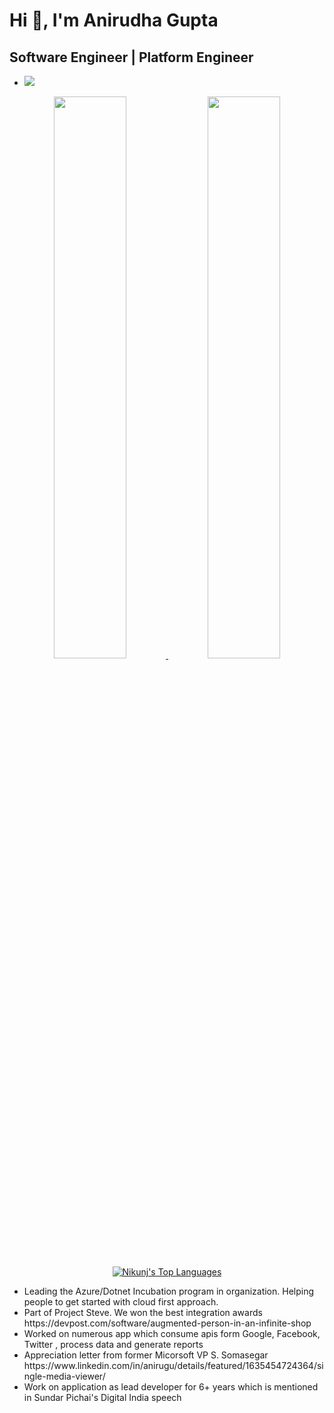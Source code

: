 <!--
**Anirugu/Anirugu** is a ✨ _special_ ✨ repository because its `README.md` (this file) appears on your GitHub profile.

Here are some ideas to get you started:

- 🔭 I’m currently working on ...
- 🌱 I’m currently learning ...
- 👯 I’m looking to collaborate on ...
- 🤔 I’m looking for help with ...
- 💬 Ask me about ...
- 📫 How to reach me: ...
- 😄 Pronouns: ...
- ⚡ Fun fact: ...
-->
# Hi 👋, I'm Anirudha Gupta

## Software Engineer | Platform Engineer 
- ![](https://komarev.com/ghpvc/?username=anirugu)
<p align="center">
    
  <a href="https://github.com/anirugu/anirugu">
   <img width="48%" src="https://github-readme-stats.vercel.app/api?username=anirugu&theme=default&show_icons=true" />
   <img width="48%" src="https://github-readme-streak-stats.herokuapp.com/?user=anirugu&theme=default" />
   <img align="center" src="https://github-readme-stats.vercel.app/api/top-langs/?username=anirugu&theme=default" alt="Nikunj's Top Languages" />
  </a>
</p>

<ul>
    <li>Leading the Azure/Dotnet Incubation program in organization. Helping people to get started with cloud first approach.</li>
    <li>Part of Project Steve. We won the best integration awards https://devpost.com/software/augmented-person-in-an-infinite-shop</li>
    <li>Worked on numerous app which consume apis form Google, Facebook, Twitter , process data and generate reports </li>
    <li>Appreciation letter from former Micorsoft VP S. Somasegar https://www.linkedin.com/in/anirugu/details/featured/1635454724364/single-media-viewer/</li>
    <li>Work on application as lead developer for 6+ years which is mentioned in Sundar Pichai's Digital India speech</li>
   
<ul>
